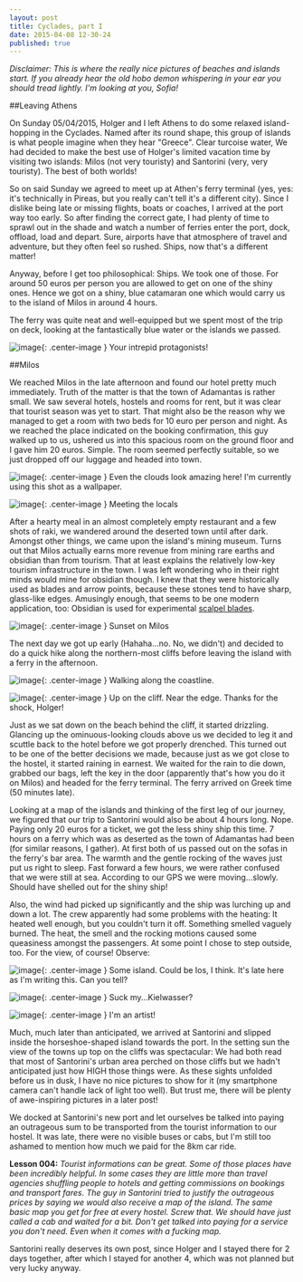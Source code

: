 ```yaml
---
layout: post
title: Cyclades, part I
date: 2015-04-08 12-30-24
published: true
---
```


*Disclaimer: This is where the really nice pictures of beaches and islands start. If you already hear the old hobo demon whispering in your ear you should tread lightly. I'm looking at you, Sofia!*

##Leaving Athens

On Sunday 05/04/2015, Holger and I left Athens to do some relaxed island-hopping in the Cyclades. Named after its round shape, this group of islands is what people imagine when they hear "Greece". Clear turcoise water, We had decided to make the best use of Holger's limited vacation time by visiting two islands: Milos (not very touristy) and Santorini (very, very touristy). The best of both worlds!

So on said Sunday we agreed to meet up at Athen's ferry terminal (yes, yes: it's technically in Pireas, but you really can't tell it's a different city). Since I dislike being late or missing flights, boats or coaches, I arrived at the port way too early. So after finding the correct gate, I had plenty of time to sprawl out in the shade and watch a number of ferries enter the port, dock, offload, load and depart. Sure, airports have that atmosphere of travel and adventure, but they often feel so rushed. Ships, now that's a different matter!

Anyway, before I get too philosophical: Ships. We took one of those. For around 50 euros per person you are allowed to get on one of the shiny ones. Hence we got on a shiny, blue catamaran one which would carry us to the island of Milos in around 4 hours.

The ferry was quite neat and well-equipped but we spent most of the trip on deck, looking at the fantastically blue water or the islands we passed. 

![image](http://escapingsloth.com/pics/IMG_20150405_120653_scaled.jpg){: .center-image }
Your intrepid protagonists!


##Milos

We reached Milos in the late afternoon and found our hotel pretty much immediately. Truth of the matter is that the town of Adamantas is rather small. We saw several hotels, hostels and rooms for rent, but it was clear that tourist season was yet to start. That might also be the reason why we managed to get a room with two beds for 10 euro per person and night. As we reached the place indicated on the booking confirmation, this guy walked up to us, ushered us into this spacious room on the ground floor and I gave him 20 euros. Simple. The room seemed perfectly suitable, so we just dropped off our luggage and headed into town.

![image](http://escapingsloth.com/pics/IMG_20150405_183952_scaled.jpg){: .center-image }
Even the clouds look amazing here! I'm currently using this shot as a wallpaper.

![image](http://escapingsloth.com/pics/IMG_20150405_184303_scaled.jpg){: .center-image }
Meeting the locals

After a hearty meal in an almost completely empty restaurant and a few shots of raki, we wandered around the deserted town until after dark. Amongst other things, we came upon the island's mining museum. Turns out that Milos actually earns more revenue from mining rare earths and obsidian than from tourism. That at least explains the relatively low-key tourism infrastructure in the town. I was left wondering who in their right minds would mine for obsidian though. I knew that they were historically used as blades and arrow points, because these stones tend to have sharp, glass-like edges. Amusingly enough, that seems to be one modern application, too: Obsidian is used for experimental [scalpel blades](http://en.wikipedia.org/wiki/Obsidian#Current_use). 

![image](http://escapingsloth.com/pics/IMG_20150405_193154_scaled.jpg){: .center-image }
Sunset on Milos

The next day we got up early (Hahaha...no. No, we didn't) and decided to do a quick hike along the northern-most cliffs before leaving the island with a ferry in the afternoon. 


![image](http://escapingsloth.com/pics/IMG_20150406_111507_scaled.jpg){: .center-image }
Walking along the coastline.


![image](http://escapingsloth.com/pics/IMG_20150406_112219_scaled.jpg){: .center-image }
Up on the cliff. Near the edge. Thanks for the shock, Holger!


Just as we sat down on the beach behind the cliff, it started drizzling. Glancing up the ominuous-looking clouds above us we decided to leg it and scuttle back to the hotel before we got properly drenched. This turned out to be one of the better decisions we made, because just as we got close to the hostel, it started raining in earnest. We waited for the rain to die down, grabbed our bags, left the key in the door (apparently that's how you do it on Milos) and headed for the ferry terminal. The ferry arrived on Greek time (50 minutes late).

Looking at a map of the islands and thinking of the first leg of our journey, we figured that our trip to Santorini would also be about 4 hours long. Nope. Paying only 20 euros for a ticket, we got the less shiny ship this time. 7 hours on a ferry which was as deserted as the town of Adamantas had been (for similar reasons, I gather). At first both of us passed out on the sofas in the ferry's bar area. The warmth and the gentle rocking of the waves just put us right to sleep. Fast forward a few hours, we were rather confused that we were still at sea. According to our GPS we were moving...slowly. Should have shelled out for the shiny ship!

Also, the wind had picked up significantly and the ship was lurching up and down a lot. The crew apparently had some problems with the heating: It heated well enough, but you couldn't turn it off. Something smelled vaguely burned. The heat, the smell and the rocking motions caused some queasiness amongst the passengers. At some point I chose to step outside, too. For the view, of course! Observe:

![image](http://escapingsloth.com/pics/IMG_20150406_182907_scaled.jpg){: .center-image }
Some island. Could be Ios, I think. It's late here as I'm writing this. Can you tell?


![image](http://escapingsloth.com/pics/IMG_20150406_185900_scaled.jpg){: .center-image }
Suck my...Kielwasser?

![image](http://escapingsloth.com/pics/IMG_20150406_194259_scaled.jpg){: .center-image }
I'm an artist!


Much, much later than anticipated, we arrived at Santorini and slipped inside the horseshoe-shaped island towards the port. In the setting sun the view of the towns up top on the cliffs was spectacular: We had both read that most of Santorini's urban area perched on those cliffs but we hadn't anticipated just how HIGH those things were. As these sights unfolded before us in dusk, I have no nice pictures to show for it (my smartphone camera can't handle lack of light too well). But trust me, there will be plenty of awe-inspiring pictures in a later post!

We docked at Santorini's new port and let ourselves be talked into paying an outrageous sum to be transported from the tourist information to our hostel. It was late, there were no visible buses or cabs, but I'm still too ashamed to mention how much we paid for the 8km car ride.

**Lesson 004:** *Tourist informations can be great. Some of those places have been incredibly helpful. In some cases they are little more than travel agencies shuffling people to hotels and getting commissions on bookings and transport fares. The guy in Santorini tried to justify the outrageous prices by saying we would also receive a map of the island. The same basic map you get for free at every hostel. Screw that. We should have just called a cab and waited for a bit. Don't get talked into paying for a service you don't need. Even when it comes with a fucking map.* 

Santorini really deserves its own post, since Holger and I stayed there for 2 days together, after which I stayed for another 4, which was not planned but very lucky anyway.





